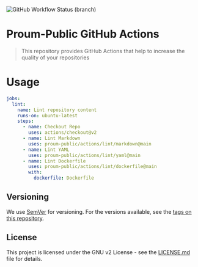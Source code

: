 ![GitHub Workflow Status (branch)](https://img.shields.io/github/workflow/status/proum-public/actions/Lint/main)

# Proum-Public GitHub Actions

> This repository provides GitHub Actions that help to increase the quality of your repositories

# Usage

```yaml
jobs:
  lint:
    name: Lint repository content
    runs-on: ubuntu-latest
    steps:
      - name: Checkout Repo
        uses: actions/checkout@v2
      - name: Lint Markdown
        uses: proum-public/actions/lint/markdown@main
      - name: Lint YAML
        uses: proum-public/actions/lint/yaml@main
      - name: Lint Dockerfile
        uses: proum-public/actions/lint/dockerfile@main
        with:
          dockerfile: Dockerfile
```

## Versioning

We use [SemVer](http://semver.org/) for versioning. For the versions available,
see the [tags on this repository](https://github.com/your/repository/tags).

## License

This project is licensed under the GNU v2 License -
see the [LICENSE.md](LICENSE.md) file for details.